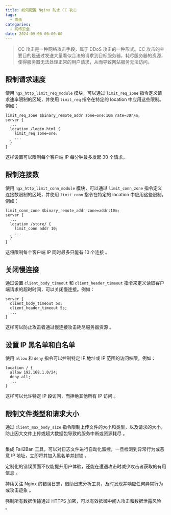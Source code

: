 ```yaml
---
title: 如何配置 Nginx 防止 CC 攻击
tags:
  - 攻击
categories:
  - 网络安全
date: 2024-09-06 00:00:00
---
```


> CC 攻击是一种网络攻击手段，属于 DDoS 攻击的一种形式。CC 攻击的主要目的是通过发送大量看似合法的请求到目标服务器，耗尽服务器的资源，使得服务器无法处理正常的用户请求，从而导致网站服务无法访问。

<!-- more -->

## 限制请求速度

使用 `ngx_http_limit_req_module` 模块，可以通过 `limit_req_zone` 指令定义请求速率限制的区域，并使用 `limit_req` 指令在特定的 location 中应用这些限制。例如：

```
limit_req_zone $binary_remote_addr zone=one:10m rate=30r/m;
server {
  ...
  location /login.html {
    limit_req zone=one;
    ...
  }
}
```

这样设置可以限制每个客户端 IP 每分钟最多发起 30 个请求。

## 限制连接数

使用 `ngx_http_limit_conn_module` 模块，可以通过 `limit_conn_zone` 指令定义连接数限制的区域，并使用 `limit_conn` 指令在特定的 location 中应用这些限制。例如：

```
limit_conn_zone $binary_remote_addr zone=addr:10m;
server {
  ...
  location /store/ {
    limit_conn addr 10;
    ...
  }
}
```

这将限制每个客户端 IP 同时最多只能有 10 个连接 。

## 关闭慢连接

通过设置 `client_body_timeout` 和 `client_header_timeout` 指令来定义读取客户端请求的超时时间，可以关闭慢连接。例如：

```
server {
  client_body_timeout 5s;
  client_header_timeout 5s;
  ...
}
```

这样可以防止攻击者通过慢连接攻击耗尽服务器资源 。

## 设置 IP 黑名单和白名单

使用 `allow` 和 `deny` 指令可以控制特定 IP 地址或 IP 范围的访问权限。例如：

```
location / {
  allow 192.168.1.0/24;
  deny all;
  ...
}
```

这样可以允许特定 IP 段访问，而拒绝其他所有 IP 访问 。

## 限制文件类型和请求大小

通过 `client_max_body_size` 指令限制上传文件的大小和类型，以及请求的大小，防止因大文件上传或超大数据包导致的服务中断或资源耗尽 。

## 

集成 Fail2Ban 工具，可以对日志文件进行自动化监控，一旦检测到异常行为或恶意 IP 地址，立即将其加入黑名单并封锁 。

定制化的错误页面不仅能提升用户体验，还能在遭遇攻击时减少攻击者获取的有用信息 。

持续关注 Nginx 的错误日志，借助日志分析工具，及时发现并响应任何异常行为或攻击迹象 。

强制所有数据传输通过 HTTPS 加密，可以有效抵御中间人攻击和数据泄露风险 。